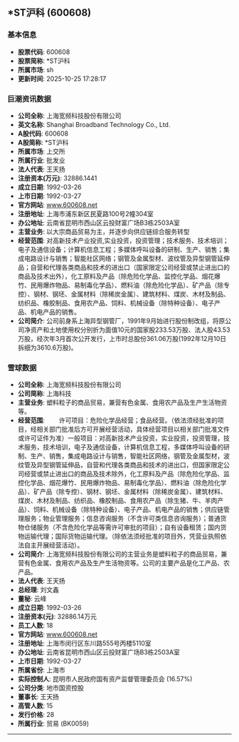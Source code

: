 ## *ST沪科 (600608)

### 基本信息

- **股票代码**: 600608
- **股票简称**: *ST沪科
- **所属市场**: sh
- **更新时间**: 2025-10-25 17:28:17

### 巨潮资讯数据

- **公司全称**: 上海宽频科技股份有限公司
- **英文名称**: Shanghai Broadband Technology Co., Ltd.
- **A股代码**: 600608
- **A股简称**: *ST沪科
- **所属市场**: 上交所
- **所属行业**: 批发业
- **法人代表**: 王天扬
- **注册资本(万元)**: 32886.1441
- **成立日期**: 1992-03-26
- **上市日期**: 1992-03-27
- **官方网站**: www.600608.net
- **注册地址**: 上海市浦东新区民夏路100号2幢304室
- **办公地址**: 云南省昆明市西山区云投财富广场B3栋2503A室
- **主营业务**: 以大宗商品贸易为主，并逐步向供应链综合服务转型
- **经营范围**: 对高新技术产业投资,实业投资，投资管理；技术服务、技术培训；电子及通信设备；计算机信息工程；多媒体呼叫设备的研制、生产、销售；集成电路设计与销售；智能社区网络；钢管及金属型材、波纹管及异型钢管延伸品；自营和代理各类商品和技术的进出口（国家限定公司经营或禁止进出口的商品及技术出外），化工原料及产品（除危险化学品、监控化学品、烟花爆竹、民用爆炸物品、易制毒化学品）、燃料油（除危险化学品）、矿产品（除专控）、钢材、钢坯、金属材料（除稀炭金属）、建筑材料、煤炭、木材及制品、纺织品、橡胶制品、食用农产品、饲料、机械设备（除特种设备）、电子产品、机电产品的销售。
- **公司简介**: 公司前身系上海异型钢管厂，1991年9月始进行股份制改组，将原公司净资产和土地使用权分别折为面值10元的国家股233.53万股、法人股43.53万股，经次年3月首次公开发行，上市时总股份361.06万股(1992年12月10日拆细为3610.6万股)。

### 雪球数据

- **公司全称**: 上海宽频科技股份有限公司
- **公司简称**: 上海科技
- **主营业务**: 塑料粒子的商品贸易，兼营有色金属、食用农产品及生产生活物资等。
- **经营范围**: 　　许可项目：危险化学品经营；食品经营。（依法须经批准的项目，经相关部门批准后方可开展经营活动，具体经营项目以相关部门批准文件或许可证件为准）一般项目：对高新技术产业投资，实业投资，投资管理，技术服务，技术培训，电子及通信设备，计算机信息工程，多媒体呼叫设备的研制、生产、销售，集成电路设计与销售，智能社区网络，钢管及金属型材，波纹管及异型钢管延伸品，自营和代理各类商品和技术的进出口，但国家限定公司经营或禁止进出口的商品及技术除外，化工原料及产品（除危险化学品、监控化学品、烟花爆竹、民用爆炸物品、易制毒化学品）、燃料油（除危险化学品）、矿产品（除专控）、钢材、钢坯、金属材料（除稀炭金属）、建筑材料、煤炭、木材及制品、纺织品、橡胶制品、食用农产品（除生猪、牛、羊肉产品）、饲料、机械设备（除特种设备）、电子产品、机电产品的销售；供应链管理服务；物业管理服务；信息咨询服务（不含许可类信息咨询服务）；普通货物仓储服务（不含危险化学品等需许可审批的项目）；自有设备租赁；国内货物运输代理；国际货物运输代理。（除依法须经批准的项目外，凭营业执照依法自主开展经营活动）。
- **公司简介**: 上海宽频科技股份有限公司的主营业务是塑料粒子的商品贸易，兼营有色金属、食用农产品及生产生活物资等。公司的主要产品是化工产品、农产品。
- **法人代表**: 王天扬
- **总经理**: 刘文鑫
- **董秘**: 云峰
- **成立日期**: 1992-03-26
- **注册资本(元)**: 32886.14万元
- **员工人数**: 18
- **官方网站**: www.600608.net
- **注册地址**: 上海市闵行区东川路555号丙楼5110室
- **办公地址**: 云南省昆明市西山区云投财富广场B3栋2503A室
- **上市日期**: 1992-03-27
- **所属省份**: 上海市
- **实际控制人**: 昆明市人民政府国有资产监督管理委员会 (16.57%)
- **公司分类**: 地市国资控股
- **董事长**: 王天扬
- **高管人数**: 15
- **发行价格**: 28
- **所属行业**: 贸易 (BK0059)

---